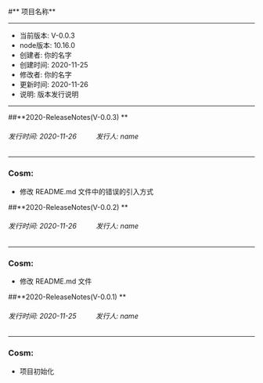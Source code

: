 #** 项目名称**
*******************************************
- 当前版本: V-0.0.3
- node版本: 10.16.0
- 创建者: 你的名字
- 创建时间: 2020-11-25
- 修改者: 你的名字
- 更新时间: 2020-11-26
- 说明: 版本发行说明
*******************************************
##**2020-ReleaseNotes(V-0.0.3) **
###### 发行时间: *2020-11-26* &nbsp;&nbsp;&nbsp;&nbsp;&nbsp;&nbsp;&nbsp;&nbsp;  发行人: *name* 
----------------------------------------
### Cosm:
*  修改 README.md 文件中的错误的引入方式

##**2020-ReleaseNotes(V-0.0.2) **
###### 发行时间: *2020-11-26* &nbsp;&nbsp;&nbsp;&nbsp;&nbsp;&nbsp;&nbsp;&nbsp;  发行人: *name* 
----------------------------------------
### Cosm:
*  修改 README.md 文件

##**2020-ReleaseNotes(V-0.0.1) **
###### 发行时间: *2020-11-25* &nbsp;&nbsp;&nbsp;&nbsp;&nbsp;&nbsp;&nbsp;&nbsp;  发行人: *name* 
----------------------------------------
### Cosm:
*  项目初始化
